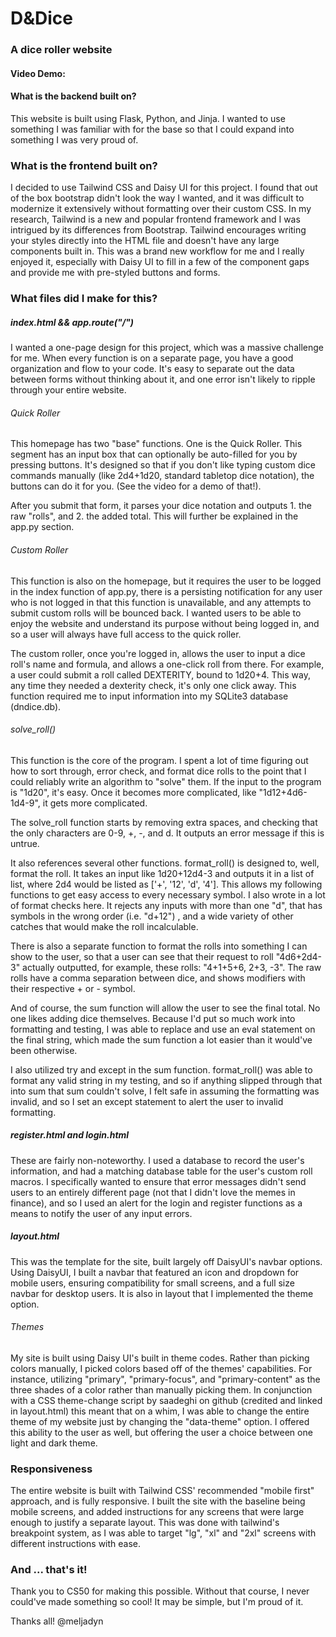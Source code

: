 # D&Dice
### A dice roller website

#### Video Demo: 

#### What is the backend built on?
This website is built using Flask, Python, and Jinja. I wanted to use something I was familiar with for the base so that I could expand into something I was very proud of.

### What is the frontend built on?
I decided to use Tailwind CSS and Daisy UI for this project. I found that out of the box bootstrap didn't look the way I wanted, and it was difficult to modernize it extensively without formatting over their custom CSS. In my research, Tailwind is a new and popular frontend framework and I was intrigued by its differences from Bootstrap. Tailwind encourages writing your styles directly into the HTML file and doesn't have any large components built in. This was a brand new workflow for me and I really enjoyed it, especially with Daisy UI to fill in a few of the component gaps and provide me with pre-styled buttons and forms.

### What files did I make for this?
##### index.html && app.route("/")
I wanted a one-page design for this project, which was a massive challenge for me. When every function is on a separate page, you have a good organization and flow to your code. It's easy to separate out the data between forms without thinking about it, and one error isn't likely to ripple through your entire website.

###### Quick Roller
This homepage has two "base" functions. One is the Quick Roller. This segment has an input box that can optionally be auto-filled for you by pressing buttons. It's designed so that if you don't like typing custom dice commands manually (like 2d4+1d20, standard tabletop dice notation), the buttons can do it for you. (See the video for a demo of that!).

After you submit that form, it parses your dice notation and outputs 1. the raw "rolls", and 2. the added total. This will further be explained in the app.py section.

###### Custom Roller
This function is also on the homepage, but it requires the user to be logged in the index function of app.py, there is a persisting notification for any user who is not logged in that this function is unavailable, and any attempts to submit custom rolls will be bounced back. I wanted users to be able to enjoy the website and understand its purpose without being logged in, and so a user will always have full access to the quick roller.

The custom roller, once you're logged in, allows the user to input a dice roll's name and formula, and allows a one-click roll from there. For example, a user could submit a roll called DEXTERITY, bound to 1d20+4. This way, any time they needed a dexterity check, it's only one click away. This function required me to input information into my SQLite3 database (dndice.db).

###### solve_roll()
This function is the core of the program. I spent a lot of time figuring out how to sort through, error check, and format dice rolls to the point that I could reliably write an algorithm to "solve" them. If the input to the program is "1d20", it's easy. Once it becomes more complicated, like "1d12+4d6-1d4-9", it gets more complicated.

The solve_roll function starts by removing extra spaces, and checking that the only characters are 0-9, +, -, and d. It outputs an error message if this is untrue.

It also references several other functions. format_roll() is designed to, well, format the roll. It takes an input like 1d20+12d4-3 and outputs it in a list of list, where 2d4 would be listed as ['+', '12', 'd', '4']. This allows my following functions to get easy access to every necessary symbol. I also wrote in a lot of format checks here. It rejects any inputs with more than one "d", that has symbols in the wrong order (i.e. "d+12") , and a wide variety of other catches that would make the roll incalculable.

There is also a separate function to format the rolls into something I can show to the user, so that a user can see that their request to roll "4d6+2d4-3" actually outputted, for example, these rolls: "4+1+5+6, 2+3, -3". The raw rolls have a comma separation between dice, and shows modifiers with their respective + or - symbol. 

And of course, the sum function will allow the user to see the final total. No one likes adding dice themselves. Because I'd put so much work into formatting and testing, I was able to replace and use an eval statement on the final string, which made the sum function a lot easier than it would've been otherwise. 

I also utilized try and except in the sum function. format_roll() was able to format any valid string in my testing, and so if anything slipped through that into sum that sum couldn't solve, I felt safe in assuming the formatting was invalid, and so I set an except statement to alert the user to invalid formatting.

##### register.html and login.html
These are fairly non-noteworthy. I used a database to record the user's information, and had a matching database table for the user's custom roll macros. I specifically wanted to ensure that error messages didn't send users to an entirely different page (not that I didn't love the memes in finance), and so I used an alert for the login and register functions as a means to notify the user of any input errors.

##### layout.html
This was the template for the site, built largely off DaisyUI's navbar options. Using DaisyUI, I built a navbar that featured an icon and dropdown for mobile users, ensuring compatibility for small screens, and a full size navbar for desktop users. It is also in layout that I implemented the theme option.

###### Themes
My site is built using Daisy UI's built in theme codes. Rather than picking colors manually, I picked colors based off of the themes' capabilities. For instance, utilizing "primary", "primary-focus", and "primary-content" as the three shades of a color rather than manually picking them. In conjunction with a CSS theme-change script by saadeghi on github (credited and linked in layout.html) this meant that on a whim, I was able to change the entire theme of my website just by changing the "data-theme" option. I offered this ability to the user as well, but offering the user a choice between one light and dark theme.

### Responsiveness
The entire website is built with Tailwind CSS' recommended "mobile first" approach, and is fully responsive. I built the site with the baseline being mobile screens, and added instructions for any screens that were large enough to justify a separate layout. This was done with tailwind's breakpoint system, as I was able to target "lg", "xl" and "2xl" screens with different instructions with ease.

### And ... that's it!
Thank you to CS50 for making this possible. Without that course, I never could've made something so cool! It may be simple, but I'm proud of it.

Thanks all!
@meljadyn
